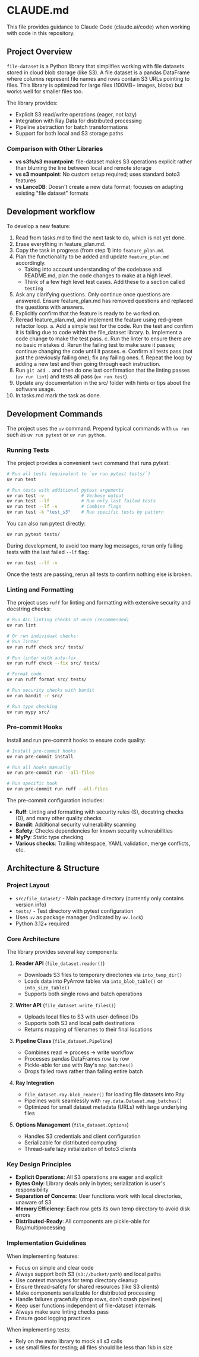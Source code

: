 # CLAUDE.md

This file provides guidance to Claude Code (claude.ai/code) when working with code in this repository.

## Project Overview

`file-dataset` is a Python library that simplifies working with file datasets stored in cloud blob storage (like S3). A file dataset is a pandas DataFrame where columns represent file names and rows contain S3 URLs pointing to files. This library is optimized for large files (100MB+ images, blobs) but works well for smaller files too.

The library provides:
- Explicit S3 read/write operations (eager, not lazy)
- Integration with Ray Data for distributed processing
- Pipeline abstraction for batch transformations
- Support for both local and S3 storage paths

### Comparison with Other Libraries

- **vs s3fs/s3 mountpoint**: file-dataset makes S3 operations explicit rather than blurring the line between local and remote storage
- **vs s3 mountpoint**: No custom setup required; uses standard boto3 features
- **vs LanceDB**: Doesn't create a new data format; focuses on adapting existing "file dataset" formats

## Development workflow
To develop a new feature:

1. Read from tasks.md to find the next task to do, which is not yet done.
2. Erase everything in feature_plan.md.
3. Copy the task in progress (from step 1) into `feature_plan.md`.
4. Plan the functionality to be added and update `feature_plan.md` accordingly.
    * Taking into account understanding of the codebase and README.md, plan the code changes to make at a high level.
    * Think of a few high level test cases. Add these to a section called `testing`
5. Ask any clarifying questions. Only continue once questions are answered. Ensure feature_plan.md has removed questions and replaced the questions with answers.
6. Explicitly confirm that the feature is ready to be worked on.
6. Reread feature_plan.md, and implement the feature using red-green refactor loop.
    a. Add a simple test for the code. Run the test and confirm it is failing due to code within the file_dataset library.
    b. Implement a code change to make the test pass.
    c. Run the linter to ensure there are no basic mistakes
    d. Rerun the failing test to make sure it passes; continue changing the code until it passes.
    e. Confirm all tests pass (not just the previously failing one); fix any failing ones.
    f. Repeat the loop by adding a new test and then going through each instruction.
7. Run `git add .` and then do one last confirmation that the linting passes (`uv run lint`) and tests all pass (`uv run test`).
8. Update any documentation in the src/ folder with hints or tips about the software usage.
9. In tasks.md mark the task as done.

## Development Commands
The project uses the `uv` command. Prepend typical commands with `uv run` such as `uv run pytest` or `uv run python`.

### Running Tests
The project provides a convenient `test` command that runs pytest:

```bash
# Run all tests (equivalent to `uv run pytest tests/`)
uv run test

# Run tests with additional pytest arguments
uv run test -v              # Verbose output
uv run test --lf            # Run only last failed tests
uv run test --lf -v         # Combine flags
uv run test -k "test_s3"    # Run specific tests by pattern
```

You can also run pytest directly:

```bash
uv run pytest tests/
```

During development, to avoid too many log messages, rerun only failing tests with the last failed `--lf` flag:

```bash
uv run test --lf -v
```

Once the tests are passing, rerun all tests to confirm nothing else is broken.

### Linting and Formatting

The project uses `ruff` for linting and formatting with extensive security and docstring checks:

```bash
# Run ALL linting checks at once (recommended)
uv run lint

# Or run individual checks:
# Run linter
uv run ruff check src/ tests/

# Run linter with auto-fix
uv run ruff check --fix src/ tests/

# Format code
uv run ruff format src/ tests/

# Run security checks with bandit
uv run bandit -r src/

# Run type checking
uv run mypy src/
```

### Pre-commit Hooks

Install and run pre-commit hooks to ensure code quality:

```bash
# Install pre-commit hooks
uv run pre-commit install

# Run all hooks manually
uv run pre-commit run --all-files

# Run specific hook
uv run pre-commit run ruff --all-files
```

The pre-commit configuration includes:
- **Ruff**: Linting and formatting with security rules (S), docstring checks (D), and many other quality checks
- **Bandit**: Additional security vulnerability scanning
- **Safety**: Checks dependencies for known security vulnerabilities
- **MyPy**: Static type checking
- **Various checks**: Trailing whitespace, YAML validation, merge conflicts, etc.

## Architecture & Structure

### Project Layout
- `src/file_dataset/` - Main package directory (currently only contains version info)
- `tests/` - Test directory with pytest configuration
- Uses `uv` as package manager (indicated by `uv.lock`)
- Python 3.12+ required

### Core Architecture

The library provides several key components:

1. **Reader API** (`file_dataset.reader()`)
   - Downloads S3 files to temporary directories via `into_temp_dir()`
   - Loads data into PyArrow tables via `into_blob_table()` or `into_size_table()`
   - Supports both single rows and batch operations

2. **Writer API** (`file_dataset.write_files()`)
   - Uploads local files to S3 with user-defined IDs
   - Supports both S3 and local path destinations
   - Returns mapping of filenames to their final locations

3. **Pipeline Class** (`file_dataset.Pipeline`)
   - Combines read → process → write workflow
   - Processes pandas DataFrames row by row
   - Pickle-able for use with Ray's `map_batches()`
   - Drops failed rows rather than failing entire batch

4. **Ray Integration**
   - `file_dataset.ray.blob_reader()` for loading file datasets into Ray
   - Pipelines work seamlessly with `ray.data.Dataset.map_batches()`
   - Optimized for small dataset metadata (URLs) with large underlying files

5. **Options Management** (`file_dataset.Options`)
   - Handles S3 credentials and client configuration
   - Serializable for distributed computing
   - Thread-safe lazy initialization of boto3 clients

### Key Design Principles

- **Explicit Operations**: All S3 operations are eager and explicit
- **Bytes Only**: Library deals only in bytes; serialization is user's responsibility
- **Separation of Concerns**: User functions work with local directories, unaware of S3
- **Memory Efficiency**: Each row gets its own temp directory to avoid disk errors
- **Distributed-Ready**: All components are pickle-able for Ray/multiprocessing

### Implementation Guidelines

When implementing features:
- Focus on simple and clear code
- Always support both S3 (`s3://bucket/path`) and local paths
- Use context managers for temp directory cleanup
- Ensure thread-safety for shared resources (like S3 clients)
- Make components serializable for distributed processing
- Handle failures gracefully (drop rows, don't crash pipelines)
- Keep user functions independent of file-dataset internals
- Always make sure linting checks pass
- Ensure good logging practices


When implementing tests:
- Rely on the moto library to mock all s3 calls
- use small files for testing; all files should be less than 1kb in size
